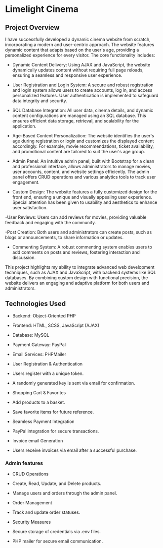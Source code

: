 # Limelight Cinema
##  Project Overview

I have successfully developed a dynamic cinema website from scratch, incorporating a modern and user-centric approach. The website features dynamic content that adapts based on the user's age, providing a personalized experience for every visitor. The core functionality includes:

- Dynamic Content Delivery: Using AJAX and JavaScript, the website dynamically updates content without requiring full page reloads, ensuring a seamless and responsive user experience.

- User Registration and Login System: A secure and robust registration and login system allows users to create accounts, log in, and access personalized features. User authentication is implemented to safeguard data integrity and security.

- SQL Database Integration: All user data, cinema details, and dynamic content configurations are managed using an SQL database. This ensures efficient data storage, retrieval, and scalability for the application.

- Age-Based Content Personalization: The website identifies the user's age during registration or login and customizes the displayed content accordingly. For example, movie recommendations, ticket availability, and promotional content are tailored to suit the user's age group.

- Admin Panel: An intuitive admin panel, built with Bootstrap for a clean and professional interface, allows administrators to manage movies, user accounts, content, and website settings efficiently. The admin panel offers CRUD operations and various analytics tools to track user engagement.

- Custom Design: The website features a fully customized design for the front end, ensuring a unique and visually appealing user experience. Special attention has been given to usability and aesthetics to enhance user satisfaction.

-User Reviews: Users can add reviews for movies, providing valuable feedback and engaging with the community.

-Post Creation: Both users and administrators can create posts, such as blogs or announcements, to share information or updates.

- Commenting System: A robust commenting system enables users to add comments on posts and reviews, fostering interaction and discussion.

This project highlights my ability to integrate advanced web development techniques, such as AJAX and JavaScript, with backend systems like SQL databases. By combining custom design with functional precision, the website delivers an engaging and adaptive platform for both users and administrators.

##  Technologies Used

- Backend: Object-Oriented PHP

- Frontend: HTML, SCSS, JavaScript (AJAX)

- Database: MySQL

- Payment Gateway: PayPal

- Email Services: PHPMailer

- User Registration & Authentication

- Users register with a unique token.

- A randomly generated key is sent via email for confirmation.

- Shopping Cart & Favorites

- Add products to a basket.

- Save favorite items for future reference.

- Seamless Payment Integration

- PayPal integration for secure transactions.

- Invoice email Generation 

- Users receive invoices via email after a successful purchase.
###  Admin features
- CRUD Operations

- Create, Read, Update, and Delete products.

- Manage users and orders through the admin panel.

- Order Management

- Track and update order statuses.

- Security Measures

- Secure storage of credentials via .env files.

- PHP mailer for secure email communication.
